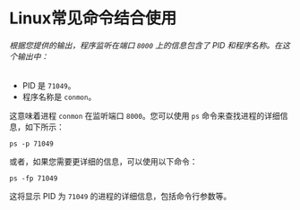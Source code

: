 # Linux常见命令结合使用



###### 根据您提供的输出，程序监听在端口 `8000` 上的信息包含了 PID 和程序名称。在这个输出中：

- PID 是 `71049`。
- 程序名称是 `conmon`。

这意味着进程 `conmon` 在监听端口 `8000`。您可以使用 `ps` 命令来查找进程的详细信息，如下所示：

```
ps -p 71049
```

或者，如果您需要更详细的信息，可以使用以下命令：

```
ps -fp 71049
```

这将显示 PID 为 `71049` 的进程的详细信息，包括命令行参数等。